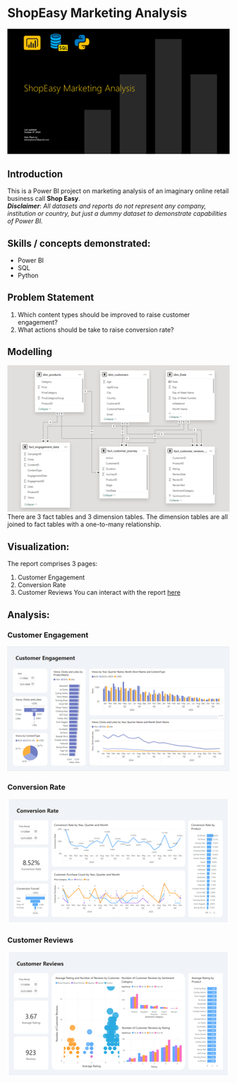 # ShopEasy Marketing Analysis

![](images/intro_image.png)

## Introduction
This is a Power BI project on marketing analysis of an imaginary online retail business call **Shop Easy**.  
**_Disclaimer_**: _All datasets and reports do not represent any company, institution or country, but just a dummy dataset to demonstrate capabilities of Power BI._

## Skills / concepts demonstrated:
- Power BI
- SQL
- Python

## Problem Statement
1. Which content types should be improved to raise customer engagement?
2. What actions should be take to raise conversion rate?

## Modelling
![](images/data_model.png)
There are 3 fact tables and 3 dimension tables. The dimension tables are all joined to fact tables with a one-to-many relationship.

## Visualization:
The report comprises 3 pages:
1. Customer Engagement
2. Conversion Rate
3. Customer Reviews
You can interact with the report [here](https://app.powerbi.com/view?r=eyJrIjoiZmQ2NDc4MjMtMzkyOC00OWIzLTlkYjQtZDI2OTJkOTNkZTkwIiwidCI6IjQ0ZGMyOGI5LTI1NzAtNDcxMi1iNzRmLWI4ZGM3MTBkZjRmNCIsImMiOjEwfQ%3D%3D)

## Analysis:

### Customer Engagement
![](images/customer_engagement_report_page.png)

### Conversion Rate
![](images/conversion_rate_report_page.png)

### Customer Reviews
![](images/customer_reviews_report_page.png)
